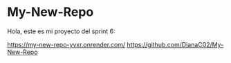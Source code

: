 # My-New-Repo
Hola, este es mi proyecto del sprint 6: 

https://my-new-repo-yvxr.onrender.com/
https://github.com/DianaC02/My-New-Repo
